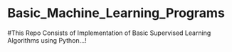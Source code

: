 # Basic_Machine_Learning_Programs

#This Repo Consists of Implementation of Basic Supervised Learning Algorithms using Python...!
